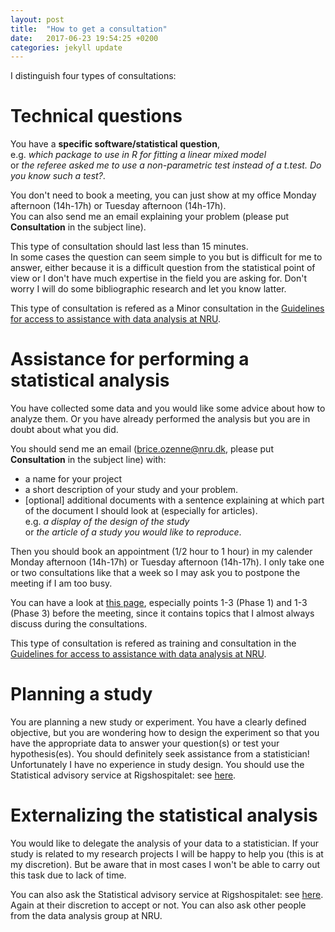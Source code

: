 ```yaml
---
layout: post
title:  "How to get a consultation"
date:   2017-06-23 19:54:25 +0200
categories: jekyll update
---
```


I distinguish four types of consultations:

# Technical questions 

You have a **specific software/statistical question**, <br>
e.g. *which package to use in R for fitting a linear mixed model* <br>
or *the referee asked me to use a non-parametric test instead of a t.test. Do you know such a test?*.

You don't need to book a meeting, you can just show at my office
Monday afternoon (14h-17h) or Tuesday afternoon (14h-17h). <br> You can
also send me an email explaining your problem (please put **Consultation**
in the subject line).

This type of consultation should last less than 15 minutes. <br> In
some cases the question can seem simple to you but is difficult for me
to answer, either because it is a difficult question from the
statistical point of view or I don't have much expertise in the field
you are asking for. Don't worry I will do some bibliographic research
and let you know latter.

This type of consultation is refered as a Minor consultation in the
[Guidelines for access to assistance with data analysis at
NRU](jekyll/update/2017/06/23/GuidelineConsultNRU.html).

# Assistance for performing a statistical analysis

You have collected some data and you would like some advice about how to
analyze them. Or you have already performed the analysis but you are in doubt about
what you did. 

You should send me an email (brice.ozenne@nru.dk, please put **Consultation** in the subject line) with:
- a name for your project
- a short description of your study and your problem. 
- [optional] additional documents with a sentence explaining at which part of the
document I should look at (especially for articles). <br>
e.g. *a display of the design of the study* <br> 
or *the article of a study you would like to reproduce*.

Then you should book an appointment (1/2 hour to 1 hour) in my
calender Monday afternoon (14h-17h) or Tuesday afternoon (14h-17h). I
only take one or two consultations like that a week so I may ask you to
postpone the meeting if I am too busy.

You can have a look at [this page](jekyll/update/2017/06/23/CheckingList.html), especially points 1-3 (Phase 1) and
1-3 (Phase 3) before the meeting, since it contains topics that I
almost always discuss during the consultations.

This type of consultation is refered as training and consultation in
the
[Guidelines for access to assistance with data analysis at NRU](jekyll/update/2017/06/23/GuidelineConsultNRU.html).

# Planning a study 

You are planning a new study or experiment. You have a clearly defined
objective, but you are wondering how to design the experiment so that
you have the appropriate data to answer your question(s) or test your
hypothesis(es). You should definitely seek assistance from a statistician! 
Unfortunately I have no experience in study design. You should use the 
Statistical advisory service at Rigshospitalet: see [here](http://biostat.ku.dk/statisticaladvisory/).

# Externalizing the statistical analysis

You would like to delegate the analysis of your data to a
statistician.  If your study is related to my research projects I will
be happy to help you (this is at my discretion). But be aware that in
most cases I won't be able to carry out this task due to lack of time.

You can also ask the Statistical advisory service at Rigshospitalet:
see [here](http://biostat.ku.dk/statisticaladvisory/). Again at their
discretion to accept or not. You can also ask other people from the
data analysis group at NRU.
